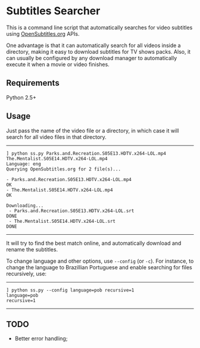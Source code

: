 Subtitles Searcher
==================

This is a command line script that automatically searches for video 
subtitles using [OpenSubtitles.org](http://www.opensubtitles.org) APIs. 

One advantage is that it can automatically search for all videos inside a directory, making it 
easy to download subtitles for TV shows packs. Also, it can usually be configured by any download 
manager to automatically execute it when a movie or video finishes. 

Requirements
------------

Python 2.5+


Usage
-----

Just pass the name of the video file or a directory, in which case it will
search for all video files in that directory.

******

    ] python ss.py Parks.and.Recreation.S05E13.HDTV.x264-LOL.mp4 The.Mentalist.S05E14.HDTV.x264-LOL.mp4
    Language: eng
    Querying OpenSubtitles.org for 2 file(s)...
    
    - Parks.and.Recreation.S05E13.HDTV.x264-LOL.mp4                       OK
    - The.Mentalist.S05E14.HDTV.x264-LOL.mp4                              OK
    
    Downloading...
     - Parks.and.Recreation.S05E13.HDTV.x264-LOL.srt                      DONE
     - The.Mentalist.S05E14.HDTV.x264-LOL.srt                             DONE
 
******

It will try to find the best match online, and automatically download and rename the subtitles.

To change language and other options, use `--config` (or `-c`). For instance, to change 
the language to Brazillian Portuguese and enable searching for files recursively, use:

******

    ] python ss.py --config language=pob recursive=1
    language=pob
    recursive=1

******

TODO
----
-   Better error handling;

